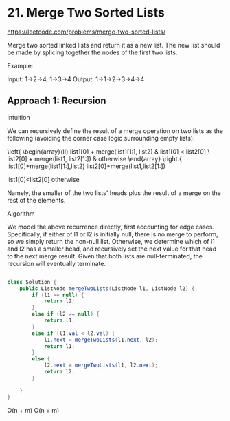 # 21. Merge Two Sorted Lists
https://leetcode.com/problems/merge-two-sorted-lists/

Merge two sorted linked lists and return it as a new list. The new list should be made by splicing together the nodes of the first two lists.

Example:

Input: 1->2->4, 1->3->4
Output: 1->1->2->3->4->4

## Approach 1: Recursion
Intuition

We can recursively define the result of a merge operation on two lists as the following (avoiding the corner case logic surrounding empty lists):

\left\{ \begin{array}{ll} list1[0] + merge(list1[1:], list2) & list1[0] < list2[0] \\ list2[0] + merge(list1, list2[1:]) & otherwise \end{array} \right.{ 
list1[0]+merge(list1[1:],list2)
list2[0]+merge(list1,list2[1:])
​	
  
list1[0]<list2[0]
otherwise
​	
 

Namely, the smaller of the two lists' heads plus the result of a merge on the rest of the elements.

Algorithm

We model the above recurrence directly, first accounting for edge cases. Specifically, if either of l1 or l2 is initially null, 
there is no merge to perform, so we simply return the non-null list. Otherwise, we determine which of l1 and l2 has a smaller head,
and recursively set the next value for that head to the next merge result. Given that both lists are null-terminated, 
the recursion will eventually terminate.

```java

class Solution {
    public ListNode mergeTwoLists(ListNode l1, ListNode l2) {
        if (l1 == null) {
            return l2;
        }
        else if (l2 == null) {
            return l1;
        }
        else if (l1.val < l2.val) {
            l1.next = mergeTwoLists(l1.next, l2);
            return l1;
        }
        else {
            l2.next = mergeTwoLists(l1, l2.next);
            return l2;
        }

    }
}
```
O(n + m)
O(n + m)
